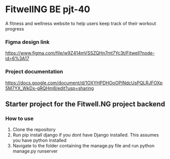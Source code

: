 # FitwellNG BE pjt-40
A fitness and wellness website to help users keep track of their workout progress
### Figma design link
https://www.figma.com/file/w9Z414mVSSZQHn7mt7Yc3t/Fitwell?node-id=6%3A17
### Project documentation
https://docs.google.com/document/d/1OXYHPDHOoOPINdcUsPQLRJFOXp5M7YX_WkDx-gRQHm8/edit?usp=sharing
## Starter project for the Fitwell.NG project backend
### How to use
1. Clone the repository
2. Run pip install django if you dont have Django installed. This assumes you have python installed
3. Navigate to the folder containing the manage.py file and run python manage.py runserver
